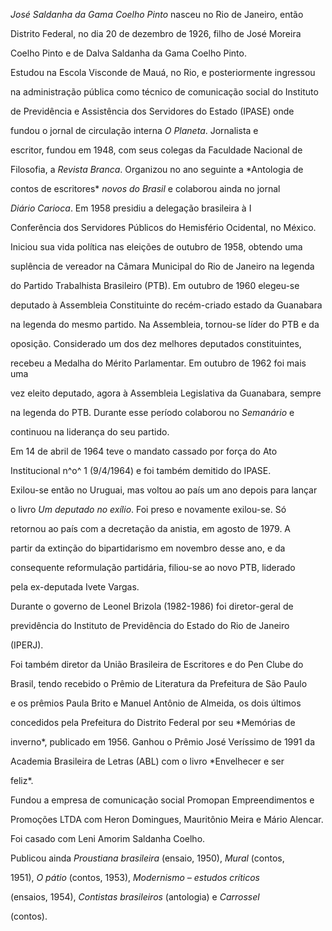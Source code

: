 

*José Saldanha da Gama Coelho Pinto* nasceu no Rio de Janeiro, então

Distrito Federal, no dia 20 de dezembro de 1926, filho de José Moreira

Coelho Pinto e de Dalva Saldanha da Gama Coelho Pinto.



Estudou na Escola Visconde de Mauá, no Rio, e posteriormente ingressou

na administração pública como técnico de comunicação social do Instituto

de Previdência e Assistência dos Servidores do Estado (IPASE) onde

fundou o jornal de circulação interna *O Planeta*. Jornalista e

escritor, fundou em 1948, com seus colegas da Faculdade Nacional de

Filosofia, a *Revista Branca*. Organizou no ano seguinte a *Antologia de

contos de escritores* *novos do Brasil* e colaborou ainda no jornal

*Diário Carioca*. Em 1958 presidiu a delegação brasileira à I

Conferência dos Servidores Públicos do Hemisfério Ocidental, no México.



Iniciou sua vida política nas eleições de outubro de 1958, obtendo uma

suplência de vereador na Câmara Municipal do Rio de Janeiro na legenda

do Partido Trabalhista Brasileiro (PTB). Em outubro de 1960 elegeu-se

deputado à Assembleia Constituinte do recém-criado estado da Guanabara

na legenda do mesmo partido. Na Assembleia, tornou-se líder do PTB e da

oposição. Considerado um dos dez melhores deputados constituintes,

recebeu a Medalha do Mérito Parlamentar. Em outubro de 1962 foi mais uma

vez eleito deputado, agora à Assembleia Legislativa da Guanabara, sempre

na legenda do PTB. Durante esse período colaborou no *Semanário* e

continuou na liderança do seu partido.



Em 14 de abril de 1964 teve o mandato cassado por força do Ato

Institucional n^o^ 1 (9/4/1964) e foi também demitido do IPASE.

Exilou-se então no Uruguai, mas voltou ao país um ano depois para lançar

o livro *Um deputado no exílio*. Foi preso e novamente exilou-se. Só

retornou ao país com a decretação da anistia, em agosto de 1979. A

partir da extinção do bipartidarismo em novembro desse ano, e da

consequente reformulação partidária, filiou-se ao novo PTB, liderado

pela ex-deputada Ivete Vargas.



Durante o governo de Leonel Brizola (1982-1986) foi diretor-geral de

previdência do Instituto de Previdência do Estado do Rio de Janeiro

(IPERJ).



Foi também diretor da União Brasileira de Escritores e do Pen Clube do

Brasil, tendo recebido o Prêmio de Literatura da Prefeitura de São Paulo

e os prêmios Paula Brito e Manuel Antônio de Almeida, os dois últimos

concedidos pela Prefeitura do Distrito Federal por seu *Memórias de

inverno*, publicado em 1956. Ganhou o Prêmio José Veríssimo de 1991 da

Academia Brasileira de Letras (ABL) com o livro *Envelhecer e ser

feliz*.



Fundou a empresa de comunicação social Promopan Empreendimentos e

Promoções LTDA com Heron Domingues, Mauritônio Meira e Mário Alencar.



Foi casado com Leni Amorim Saldanha Coelho.



Publicou ainda *Proustiana brasileira* (ensaio, 1950), *Mural* (contos,

1951), *O pátio* (contos, 1953), *Modernismo – estudos críticos*

(ensaios, 1954), *Contistas brasileiros* (antologia) e *Carrossel*

(contos).




